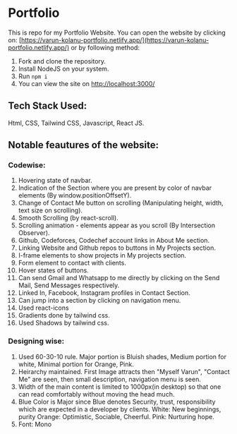 # Portfolio

This is repo for my Portfolio Website.
You can open the website by clicking on:
[https://varun-kolanu-portfolio.netlify.app/](https://varun-kolanu-portfolio.netlify.app/)
or by following method:
1. Fork and clone the repository.
2. Install NodeJS on your system.
3. Run `npm i`
4. You can view the site on [http://localhost:3000/](http://localhost:3000/)

## Tech Stack Used:
Html, CSS, Tailwind CSS, Javascript, React JS.

## Notable feautures of the website:

### Codewise:
1. Hovering state of navbar.
2. Indication of the Section where you are present by color of navbar elements (By window.positionOffsetY).
3. Change of Contact Me button on scrolling (Manipulating height, width, text size on scrolling).
4. Smooth Scrolling (by react-scroll).
5. Scrolling animation - elements appear as you scroll (By Intersection Observer).
6. Github, Codeforces, Codechef account links in About Me section.
7. Linking Website and Github repos to buttons in My Projects section.
8. I-frame elements to show projects in My projects section.
9. Form element to contact with clients.
10. Hover states of buttons.
11. Can send Gmail and Whatsapp to me directly by clicking on the Send Mail, Send Messages respectively.
12. Linked In, Facebook, Instagram profiles in Contact Section.
13. Can jump into a section by clicking on navigation menu.
14. Used react-icons
15. Gradients done by tailwind css.
16. Used Shadows by tailwind css.

### Designing wise:
1. Used 60-30-10 rule. Major portion is Bluish shades, Medium portion for white, Minimal portion for Orange, Pink.
2. Heirarchy maintained. First Image attracts then "Myself Varun", "Contact Me" are seen, then small description, navigation menu is seen.
3. Width of the main content is limited to 1000px(in desktop) so that one can read comfortably without moving the head much.
4.  Blue Color is Major since Blue denotes Security, trust, responsibility which are expected in a developer by clients.
    White: New beginnings, purity
    Orange: Optimistic, Sociable, Cheerful.
    Pink: Nurturing hope.
5. Font: Mono
